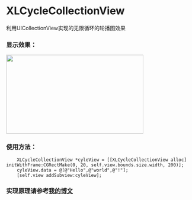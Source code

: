 # XLCycleCollectionView

利用UICollectionView实现的无限循环的轮播图效果

### 显示效果：

<img src="https://github.com/mengxianliang/XLCycleCollectionView/blob/master/Gif/1.gif" width=370 height=213 />

### 使用方法：

```objc
    XLCycleCollectionView *cyleView = [[XLCycleCollectionView alloc] initWithFrame:CGRectMake(0, 20, self.view.bounds.size.width, 200)];
    cyleView.data = @[@"Hello",@"world",@"!"];
    [self.view addSubview:cyleView];
```

### 实现原理请参考[我的博文](http://blog.csdn.net/u013282507/article/details/60583959)
